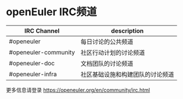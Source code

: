 # openEuler IRC频道



| IRC Channel          | description                      |
| -------------------- | -------------------------------- |
| #openeuler           | 每日讨论的公共频道               |
| #openeuler-community | 社区行动计划的讨论频道           |
| #openeuler-doc       | 文档团队的讨论频道               |
| #openeuler-infra     | 社区基础设施和构建团队的讨论频道 |

更多信息请登录 https://openeuler.org/en/community/irc.html 

